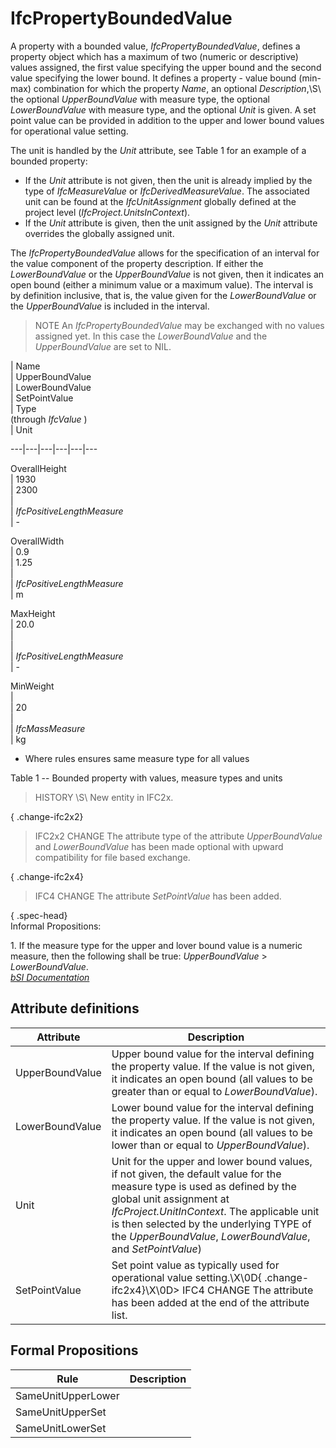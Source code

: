 IfcPropertyBoundedValue
=======================
A property with a bounded value, _IfcPropertyBoundedValue_, defines a property
object which has a maximum of two (numeric or descriptive) values assigned,
the first value specifying the upper bound and the second value specifying the
lower bound. It defines a property - value bound (min-max) combination for
which the property _Name_, an optional _Description_,\S\ the optional
_UpperBoundValue_ with measure type, the optional _LowerBoundValue_ with
measure type, and the optional _Unit_ is given. A set point value can be
provided in addition to the upper and lower bound values for operational value
setting.  
  
The unit is handled by the _Unit_ attribute, see Table 1 for an example of a
bounded property:  
  
* If the _Unit_ attribute is not given, then the unit is already implied by the type of _IfcMeasureValue_ or _IfcDerivedMeasureValue_. The associated unit can be found at the _IfcUnitAssignment_ globally defined at the project level (_IfcProject.UnitsInContext_).   
* If the _Unit_ attribute is given, then the unit assigned by the _Unit_ attribute overrides the globally assigned unit.   
  
The _IfcPropertyBoundedValue_ allows for the specification of an interval for
the value component of the property description. If either the
_LowerBoundValue_ or the _UpperBoundValue_ is not given, then it indicates an
open bound (either a minimum value or a maximum value). The interval is by
definition inclusive, that is, the value given for the _LowerBoundValue_ or
the _UpperBoundValue_ is included in the interval.  
  
> NOTE  An _IfcPropertyBoundedValue_ may be exchanged with no values assigned
> yet. In this case the _LowerBoundValue_ and the _UpperBoundValue_ are set to
> NIL.  
  
>  
>  
>  
  
  
  
  
| Name  
| UpperBoundValue  
| LowerBoundValue  
| SetPointValue  
| Type  
(through _IfcValue_ )  
| Unit  
  
  
---|---|---|---|---|---  
  
  
OverallHeight  
| 1930  
| 2300  
| <nil>  
| _IfcPositiveLengthMeasure_  
| -  
  
  
  
OverallWidth  
| 0.9  
| 1.25  
| <nil>  
| _IfcPositiveLengthMeasure_  
| m  
  
  
  
MaxHeight  
| 20.0  
| <nil>  
| <nil>  
| _IfcPositiveLengthMeasure_  
| -  
  
  
  
MinWeight  
| <nil>  
| 20  
| <nil>  
| _IfcMassMeasure_  
| kg  
  
  
  
* Where rules ensures same measure type for all values  
  
  
  
  
  
  
  

Table 1 -- Bounded property with values, measure types and units

  
  
  
  
  
> HISTORY \S\ New entity in IFC2x.  
  
{ .change-ifc2x2}  
> IFC2x2 CHANGE  The attribute type of the attribute _UpperBoundValue_ and
> _LowerBoundValue_ has been made optional with upward compatibility for file
> based exchange.  
  
{ .change-ifc2x4}  
> IFC4 CHANGE  The attribute _SetPointValue_ has been added.  
  
{ .spec-head}  
Informal Propositions:  
  
1\. If the measure type for the upper and lover bound value is a numeric
measure, then the following shall be true: _UpperBoundValue_ >
_LowerBoundValue_.  
[ _bSI
Documentation_](https://standards.buildingsmart.org/IFC/DEV/IFC4_2/FINAL/HTML/schema/ifcpropertyresource/lexical/ifcpropertyboundedvalue.htm)


Attribute definitions
---------------------
| Attribute       | Description                                                                                                                                                                                                                                                                                                   |
|-----------------|---------------------------------------------------------------------------------------------------------------------------------------------------------------------------------------------------------------------------------------------------------------------------------------------------------------|
| UpperBoundValue | Upper bound value for the interval defining the property value. If the value is not given, it indicates an open bound (all values to be greater than or equal to _LowerBoundValue_).                                                                                                                          |
| LowerBoundValue | Lower bound value for the interval defining the property value. If the value is not given, it indicates an open bound (all values to be lower than or equal to _UpperBoundValue_).                                                                                                                            |
| Unit            | Unit for the upper and lower bound values, if not given, the default value for the measure type is used as defined by the global unit assignment at _IfcProject.UnitInContext_. The applicable unit is then selected by the underlying TYPE of the _UpperBoundValue_, _LowerBoundValue_, and _SetPointValue_) |
| SetPointValue   | Set point value as typically used for operational value setting.\X\0D{ .change-ifc2x4}\X\0D> IFC4 CHANGE  The attribute has been added at the end of the attribute list.                                                                                                                                      |

Formal Propositions
-------------------
| Rule               | Description   |
|--------------------|---------------|
| SameUnitUpperLower |               |
| SameUnitUpperSet   |               |
| SameUnitLowerSet   |               |

